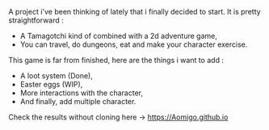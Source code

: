A project i've been thinking of lately that i finally decided to start.
It is pretty straightforward :
- A Tamagotchi kind of combined with a 2d adventure game,
- You can travel, do dungeons, eat and make your character exercise.

This game is far from finished, here are the things i want to add :
- A loot system (Done),
- Easter eggs (WIP),
- More interactions with the character,
- And finally, add multiple character.

Check the results without cloning here -> https://Aomigo.github.io
